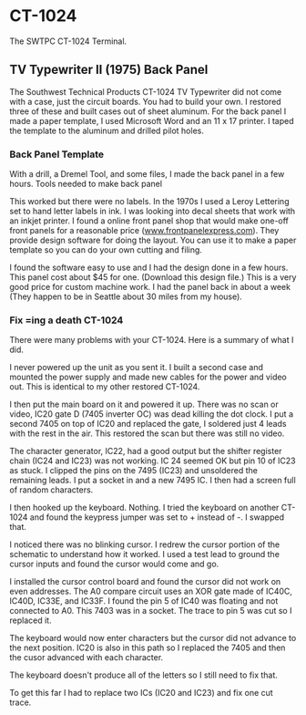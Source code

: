 # CT-1024

The SWTPC CT-1024 Terminal.

## TV Typewriter II (1975) Back Panel

The Southwest Technical Products CT-1024 TV Typewriter did not come with a case, just the circuit boards.
You had to build your own.
I restored three of these and built cases out of sheet aluminum.
For the back panel I made a paper template, I used Microsoft Word and an 11 x 17 printer.
I taped the template to the aluminum and drilled pilot holes.

### Back Panel Template

With a drill, a Dremel Tool, and some files, I made the back panel in a few hours.
Tools needed to make back panel

This worked but there were no labels.
In the 1970s I used a Leroy Lettering set to hand letter labels in ink.
I was looking into decal sheets that work with an inkjet printer.
I found a online front panel shop that would make one-off front panels for a reasonable price (www.frontpanelexpress.com).
They provide design software for doing the layout.
You can use it to make a paper template so you can do your own cutting and filing.

I found the software easy to use and I had the design done in a few hours.
This panel cost about $45 for one.
(Download this design file.)
This is a very good price for custom machine work.
I had the panel back in about a week (They happen to be in Seattle about 30 miles from my house).

### Fix =ing a death CT-1024

There were many problems with your CT-1024. Here is a summary of what I did.

I never powered up the unit as you sent it. I built a second case and
mounted the power supply and made new cables for the power and video out.
This is identical to my other restored CT-1024.

I then put the main board on it and powered it up.  There was no scan or
video, IC20 gate D (7405 inverter OC) was dead killing the dot clock. I put
a second 7405 on top of IC20 and replaced the gate, I soldered just 4 leads
with the rest in the air. This restored the scan but there was still no
video.

The character generator, IC22, had a good output but the shifter register
chain (IC24 and IC23) was not  working. IC 24 seemed OK but pin 10 of IC23
as stuck. I clipped the pins on the 7495 (IC23) and unsoldered the remaining
leads. I put a socket in and a new 7495 IC. I then had a screen full of
random characters.

I then hooked up the keyboard. Nothing. I tried the keyboard on another
CT-1024 and found the keypress jumper was set to + instead of -. I swapped
that.

I noticed there was no blinking cursor. I redrew the cursor portion of the
schematic to understand how it worked. I used a test lead to ground the
cursor inputs and found the cursor would come and go.

I installed the cursor control board and found the cursor did not work on
even addresses.  The A0 compare circuit uses an XOR gate made of IC40C,
IC40D, IC33E, and IC33F. I found the pin 5 of IC40 was floating and not
connected to A0. This 7403 was in a socket. The trace to pin 5 was cut so I
replaced it.

The keyboard would now enter characters but the cursor did not advance to
the next position. IC20 is also in this path so I replaced the 7405 and then
the cusor advanced with each character.

The keyboard doesn't produce all of the letters so I still need to fix that.

To get this far I had to replace two ICs (IC20 and IC23) and fix one cut
trace.

